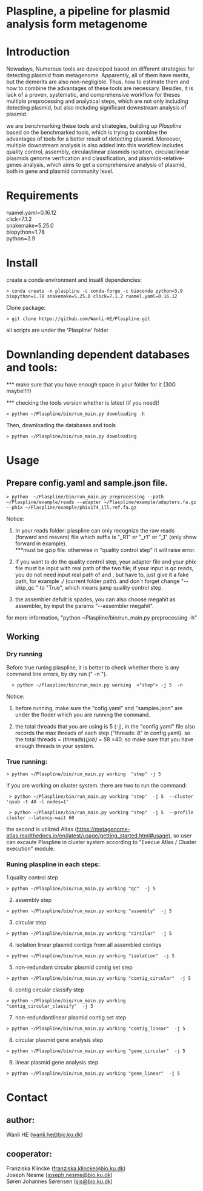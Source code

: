 # Plaspline, a pipeline for plasmid analysis form metagenome

# Introduction
Nowadays, Numerous tools are developed based on different strategies for detecting plasmid from metagenome. Apparently, all of them have merits, but the demerits are also non-negligible. Thus, how to estimate them and how to combine the advantages of these tools are necessary. Besides, it is lack of a proven, systematic, and comprehensive workflow for theses multiple preprocessing and analytical steps, which are not only including detecting plasmid, but also including significant downstream analysis of plasmid.   
  
we are benchmarking these tools and strategies, building up *Plaspline* based on the benchmarked tools, which is trying to combine the advantages of tools for a better result of detecting plasmid. Moreover, multiple downstream analysis is also added into this workflow includes quality control, assembly, circular/linear plasmids isolation, circular/linear plasmids genome verification and classification, and plasmids-relative-genes analysis, which aims to get a comprehensive analysis of plasmid, both in gene and plasmid community level. 


# Requirements
ruamel.yaml=0.16.12  
click=7.1.2  
snakemake=5.25.0  
biopython=1.78  
python=3.9

# Install  
create a conda environment and insatll dependencies:  
```
> conda create -n plaspline -c conda-forge -c bioconda python=3.9 biopython=1.78 snakemake=5.25.0 click=7.1.2 ruamel.yaml=0.16.12
```

Clone package:  
```
> git clone https://github.com/Wanli-HE/Plaspline.git 
```  
all scripts are under the 'Plaspline' folder


# Downlanding dependent databases and tools:

*** make sure that you have enough space in your folder for it (30G maybe!!!!)

*** checking the tools version whether is latest (if you need)!

```
> python ~/Plaspline/bin/run_main.py downloading -h
```

Then, downloading the databases and tools
```
> python ~/Plaspline/bin/run_main.py downloading       
``` 

# Usage
## Prepare config.yaml and sample.json file.

```
> python  ~/Plaspline/bin/run_main.py preprocessing --path ~/Plaspline/example/reads --adapter ~/Plaspline/example/adapters.fa.gz --phix ~/Plaspline/example/phix174_ill.ref.fa.gz
```
Notice: 
1. In your reads folder: plaspline can only recognize the raw reads (forward and resvers) file which suffix is "_R1" or "_r1" or "_1" (only show forward in example).  
      ***must be gzip file. otherwise in "quality control step" it will raise error.

2. If you want to do the quality control step,  your adapter file and your phix file must be input with real path of the two file; if your input is qc reads, you do not need input real path of <your adapter file> and <your phix file>, but have to, just give it a fake path, for example ./ (current folder path). and don`t forget change "--skip_qc " to "True", which means jump quality control step.  

3. the assembler defult is spades, you can also choose megahit as assembler, by input the params "--assembler megahit".

for more information, "python ~Plaspline/bin/run_main.py preprocessing -h" 
  
## Working
### Dry running 
Before true runing plaspline, it is better to check whether there is any command line errors, by dry run (" -n ").

```
  > python ~/Plaspline/bin/run_main.py working  <"step"> -j 5  -n 
```
Notice:
  1. before running, make sure the "cofig.yaml" and "samples.json" are under the floder which you are running the command.
  
  2. the total threads that you are using is 5 (-j), in the "config.yaml" file also records the max threads of each step ("threads: 8" in config.yaml). so the total threads = (threads)*(job) = 5*8 =40. so make sure that you have enough threads in your system.

### True running:
```
> python ~/Plaspline/bin/run_main.py working  "step" -j 5 
```
   if you are working on cluster system. there are two to run the command:
   ```
    > python ~/Plaspline/bin/run_main.py working "step"  -j 5  --cluster 'qsub -t 40 -l nodes=1'  
   ```
   ```
    > python ~/Plaspline/bin/run_main.py working "step"  -j 5  --profile cluster --latency-wait 60
   ```    
the second is utilized Altas (https://metagenome-atlas.readthedocs.io/en/latest/usage/getting_started.html#usage), so user can excaute Plaspline in cluster system according to "Execue Atlas / Cluster execution" module.  

### Runing plaspline in each steps:
1.quality control step
  ```
  > python ~/Plaspline/bin/run_main.py working "qc"  -j 5
  ```
2. assembly step
  ```
  > python ~/Plaspline/bin/run_main.py working "assembly"  -j 5
  ```
3. circular step
  ```
  > python ~/Plaspline/bin/run_main.py working "circilar"  -j 5
  ```
4. isolation linear plasmid contigs from all assembled contigs
  ```
  > python ~/Plaspline/bin/run_main.py working "isolation"  -j 5
  ```
5. non-redundant circular plasmid contig set step
  ```
  > python ~/Plaspline/bin/run_main.py working "contig_circular"  -j 5
  ```
6. contig circular classify step
  ```
  > python ~/Plaspline/bin/run_main.py working "contig_circular_classify"  -j 5
  ```
7. non-redundantlinear plasmid contig set step
  ```
  > python ~/Plaspline/bin/run_main.py working "contig_linear"  -j 5
  ```
8. circular plasmid gene analysis step
  ```
  > python ~/Plaspline/bin/run_main.py working "gene_circular"  -j 5
  ```
9. linear plasmid gene analysis step
  ```
  > python ~/Plaspline/bin/run_main.py working "gene_linear"  -j 5
  ```
  
# Contact

## author:   
   Wanli HE (wanli.he@bio.ku.dk)

## cooperator:  
   Franziska Klincke (franziska.klincke@bio.ku.dk)  
   Joseph Nesme (joseph.nesme@bio.ku.dk)  
   Søren Johannes Sørensen (sjs@bio.ku.dk)

